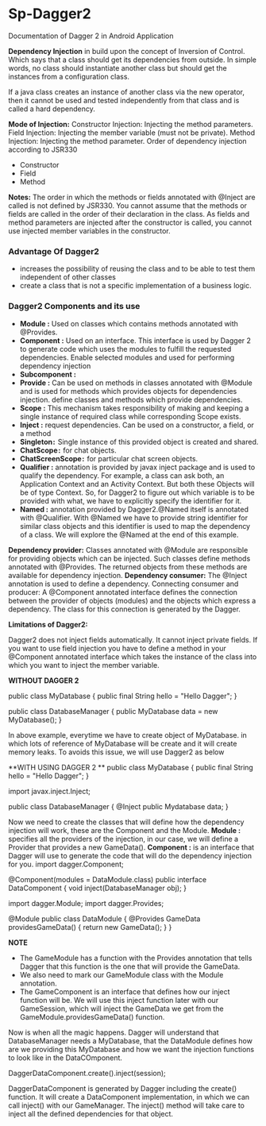 # Sp-Dagger2
Documentation of Dagger 2 in Android Application

**Dependency Injection** in build upon the concept of Inversion of Control. Which says that a class should get its dependencies from outside. In simple words, no class should instantiate another class but should get the instances from a configuration class.

If a java class creates an instance of another class via the new operator, then it cannot be used and tested independently from that class and is called a hard dependency.


**Mode of Injection:**
Constructor Injection: Injecting the method parameters.
Field Injection: Injecting the member variable (must not be private).
Method Injection: Injecting the method parameter.
Order of dependency injection according to JSR330

- Constructor
- Field
- Method

**Notes:**
The order in which the methods or fields annotated with @Inject are called is not defined by JSR330. You cannot assume that the methods or fields are called in the order of their declaration in the class.
As fields and method parameters are injected after the constructor is called, you cannot use injected member variables in the constructor.


### Advantage Of Dagger2
- increases the possibility of reusing the class and to be able to test them independent of other classes
- create a class that is not a specific implementation of a business logic.

### Dagger2 Components and its use 
- **Module :** Used on classes which contains methods annotated with @Provides.
- **Component :** Used on an interface. This interface is used by Dagger 2 to generate code which uses the modules to fulfill the requested dependencies. Enable selected modules and used for performing dependency injection
- **Subcomponent :**
- **Provide :** Can be used on methods in classes annotated with @Module and is used for methods which provides objects for dependencies injection. define classes and methods which provide dependencies.
- **Scope :** This mechanism takes responsibility of making and keeping a single instance of required class while corresponding Scope exists.
- **Inject :** request dependencies. Can be used on a constructor, a field, or a method
- **Singleton :**  Single instance of this provided object is created and shared.
- **ChatScope :**  for chat objects.
- **ChatScreenScope :**  for particular chat screen objects.
- **Qualifier :** annotation is provided by javax inject package and is used to qualify the dependency. For example, a class can ask both, an Application Context and an Activity Context. But both these Objects will be of type Context. So, for Dagger2 to figure out which variable is to be provided with what, we have to explicitly specify the identifier for it.
- **Named :** annotation provided by Dagger2.@Named itself is annotated with @Qualifier. With @Named we have to provide string identifier for similar class objects and this identifier is used to map the dependency of a class. We will explore the @Named at the end of this example. 


**Dependency provider:** Classes annotated with @Module are responsible for providing objects which can be injected. Such classes define methods annotated with @Provides. The returned objects from these methods are available for dependency injection.
**Dependency consumer:** The @Inject annotation is used to define a dependency.
Connecting consumer and producer: A @Component annotated interface defines the connection between the provider of objects (modules) and the objects which express a dependency. The class for this connection is generated by the Dagger.

**Limitations of Dagger2:**

Dagger2 does not inject fields automatically.
It cannot inject private fields.
If you want to use field injection you have to define a method in your @Component annotated interface which takes the instance of the class into which you want to inject the member variable.

**WITHOUT DAGGER 2**

public class MyDatabase {
    public final String hello = "Hello Dagger";
}

public class DatabaseManager {
    public MyDatabase data = new MyDatabase();
}

In above example, everytime we have to create object of MyDatabase. in which lots of reference of MyDatabase will be create and it will create memory leaks. To avoids this issue, we will use Dagger2 as below

**WITH USING DAGGER 2 **
public class MyDatabase {
    public final String hello = "Hello Dagger";
}

import javax.inject.Inject;

public class DatabaseManager {
    @Inject
    public Mydatabase data;
}

Now we need to create the classes that will define how the dependency injection will work, these are the Component and the Module.
**Module :** specifies all the providers of the injection, in our case, we will define a Provider that provides a new GameData().
**Component  :** is an interface that Dagger will use to generate the code that will do the dependency injection for you.
import dagger.Component;

@Component(modules = DataModule.class)
public interface DataComponent {
    void inject(DatabaseManager obj);
}

import dagger.Module;
import dagger.Provides;

@Module
public class DataModule {
    @Provides
    GameData providesGameData() {
        return new GameData();
    }
}

**NOTE**
- The GameModule has a function with the Provides annotation that tells Dagger that this function is the one that will provide the GameData.
- We also need to mark our GameModule class with the Module annotation.
- The GameComponent is an interface that defines how our inject function will be. We will use this inject function later with our GameSession, which will inject the GameData we get from the GameModule.providesGameData() function.

Now is when all the magic happens. Dagger will understand that DatabaseManager needs a MyDatabase, that the DataModule defines how are we providing this MyDatabase and how we want the injection functions to look like in the DataCOmponent.


DaggerDataComponent.create().inject(session);

DaggerDataComponent is generated by Dagger including the create() function.
It will create a DataComponent implementation, in which we can call inject() with our GameManager.
The inject() method will take care to inject all the defined dependencies for that object.


